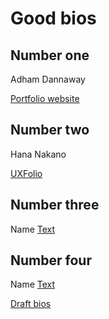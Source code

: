 # Good bios

## Number one
Adham Dannaway

[Portfolio website](https://www.adhamdannaway.com/about)

## Number two
Hana Nakano

[UXFolio](https://uxfol.io/p/hnakano/about)

## Number three
Name
[Text](Link)

## Number four
Name
[Text](Link)


[Draft bios](Drafts.md)
